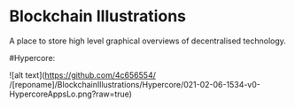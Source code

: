 # Blockchain Illustrations

A place to store high level graphical overviews of decentralised technology.

#Hypercore:


![alt text](https://github.com/4c656554/
/[reponame]/BlockchainIllustrations/Hypercore/021-02-06-1534-v0-HypercoreAppsLo.png?raw=true)
